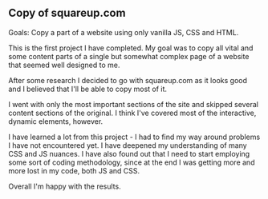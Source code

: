## Copy of squareup.com

Goals: Copy a part of a website using only vanilla JS, CSS and HTML.

This is the first project I have completed. My goal was to copy all vital and some content parts of a single but somewhat complex page of a website that seemed well designed to me.

After some research I decided to go with squareup.com as it looks good and I believed that I'll be able to copy most of it.

I went with only the most important sections of the site and skipped several content sections of the original. I think I've covered most of the interactive, dynamic elements, however.

I have learned a lot from this project - I had to find my way around problems I have not encountered yet. I have deepened my understanding of many CSS and JS nuances. I have also found out that I need to start employing some sort of coding methodology, since at the end I was getting more and more lost in my code, both JS and CSS.

Overall I'm happy with the results.
